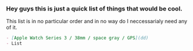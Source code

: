 ### Hey guys this is just a quick list of things that would be cool. 
This list is in no particular order and in no way do I neccessarialy need any of it.

```markdown
- [Apple Watch Series 3 / 38mm / space gray / GPS](dd)
- List
```
